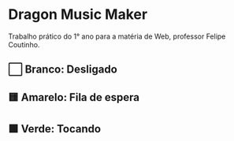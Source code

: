 # Dragon Music Maker

Trabalho prático do 1° ano para a matéria de Web, professor Felipe Coutinho.

⬜ Branco: Desligado
---
🟨 Amarelo: Fila de espera
---
🟩 Verde: Tocando
---
